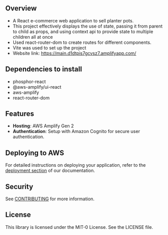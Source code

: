 
## Overview
- A React e-commerce web application to sell planter pots.
- This project effectively displays the use of state, passing it from parent to child as props, and using context api to provide state to multiple children all at once
- Used react-router-dom to create routes for different components.
- Vite was used to set up the project
- Website link: https://main.d1dtpis7gcvsz7.amplifyapp.com/

## Dependencies to install
- phosphor-react
- @aws-amplify/ui-react
- aws-amplify
- react-router-dom

## Features
- **Hosting**: AWS Amplify Gen 2
- **Authentication**: Setup with Amazon Cognito for secure user authentication.


## Deploying to AWS

For detailed instructions on deploying your application, refer to the [deployment section](https://docs.amplify.aws/react/start/quickstart/#deploy-a-fullstack-app-to-aws) of our documentation.

## Security

See [CONTRIBUTING](CONTRIBUTING.md#security-issue-notifications) for more information.

## License

This library is licensed under the MIT-0 License. See the LICENSE file.
